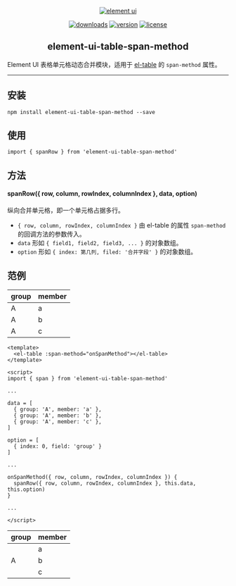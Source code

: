 <p align="center"><a href="https://element.eleme.io/"><img src="https://cdn.rawgit.com/ElemeFE/element/dev/element_logo.svg" alt="element ui"></a></p>

<p align="center">
  <a href="https://npmcharts.com/compare/element-ui-table-span-method?minimal=true"><img src="https://img.shields.io/npm/dm/element-ui-table-span-method.svg" alt="downloads"></a>
  <a href="https://www.npmjs.com/package/element-ui-table-span-method"><img src="https://img.shields.io/npm/v/element-ui-table-span-method.svg" alt="version"></a>
  <a href="https://github.com/adamearthhuang/element-ui-table-span-method/blob/master/LICENSE"><img src="https://img.shields.io/npm/l/element-ui-table-span-method.svg" alt="license"></a>
</p>

<h2 align="center">element-ui-table-span-method</h2>

Element UI 表格单元格动态合并模块，适用于 [el-table](https://element.eleme.io/#/zh-CN/component/table) 的 `span-method` 属性。

---

## 安装
```
npm install element-ui-table-span-method --save
```

## 使用
```
import { spanRow } from 'element-ui-table-span-method'
```

## 方法
#### spanRow({ row, column, rowIndex, columnIndex }, data, option)
纵向合并单元格，即一个单元格占据多行。
* `{ row, column, rowIndex, columnIndex }` 由 el-table 的属性 `span-method` 的回调方法的参数传入。
* `data` 形如 `{ field1, field2, field3, ... }` 的对象数组。
* `option` 形如 `{ index: 第几列, filed: '合并字段' }` 的对象数组。


## 范例

<table>
  <thead>
     <tr><th>group</th><th>member</th></tr>
  </thead>
  <tbody>
    <tr><td>A</td><td>a</td></tr>
    <tr><td>A</td><td>b</td></tr>
    <tr><td>A</td><td>c</td></tr>
  </tbody>
</table>

```
<template>
  <el-table :span-method="onSpanMethod"></el-table>
</template>

<script>
import { span } from 'element-ui-table-span-method'

...

data = [
  { group: 'A', member: 'a' },
  { group: 'A', member: 'b' },
  { group: 'A', member: 'c' },
]

option = [
  { index: 0, field: 'group' }
]

...

onSpanMethod({ row, column, rowIndex, columnIndex }) {
  spanRow({ row, column, rowIndex, columnIndex }, this.data, this.option)
}

...

</script>
```

<table>
  <thead>
     <tr><th>group</th><th>member</th></tr>
  </thead>
  <tbody>
    <tr><td rowspan="3">A</td><td>a</td></tr>
    <tr><td>b</td></tr>
    <tr><td>c</td></tr>
  </tbody>
</table>